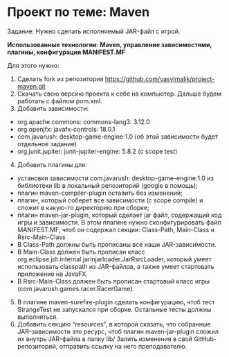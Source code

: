 # Проект по теме: Maven
Задание: Нужно сделать исполняемый JAR-файл с игрой.

**Использованные технологии: Maven, управление зависимостями, плагины, конфигурация MANIFEST.MF**

Для этого нужно:

1) Сделать fork из репозитория https://github.com/vasylmalik/project-maven.git
2) Скачать свою версию проекта к себе на компьютер. Дальше будем работать с файлом pom.xml.
3) Добавить зависимости:
- org.apache.commons: commons-lang3: 3.12.0
- org.openjfx: javafx-controls: 18.0.1
- com.javarush: desktop-game-engine:1.0 (об этой зависимости будет отдельное задание)
- org.junit.jupiter: junit-jupiter-engine: 5.8.2 (с scope test)
4) Добавить плагины для:
- установки зависимости com.javarush: desktop-game-engine:1.0 из библиотеки lib в локальный репозиторий (google в помощь);
- плагин maven-compiler-plugin оставить без изменений;
- плагин, который соберет все зависимости (с scope compile) и сложит в какую-то директорию при сборке;
- плагин maven-jar-plugin, который сделает jar файл, содержащий код игры и зависимости. В этом плагине нужно сконфигурировать файл MANIFEST.MF, чтоб он содержал секции: Class-Path, Main-Class и Rsrc-Main-Class
- В Class-Path должны быть прописаны все наши JAR-зависимости.
- В Main-Class должен быть прописан класс org.eclipse.jdt.internal.jarinjarloader.JarRsrcLoader, который умеет использовать classpath из JAR-файлов, а также умеет стартовать приложение на JavaFX. 
- В Rsrc-Main-Class должен быть прописан стартовый класс игры (com.javarush.games.racer.RacerGame).
5) В плагине maven-surefire-plugin сделать конфигурацию, чтоб тест StrangeTest не запускался при сборке. Остальные тесты должны выполняться.
6) Добавить секцию “resources”, в которой сказать, что собранные JAR-зависимости это ресурс, чтоб плагин maven-jar-plugin сложил их внутрь JAR-файла в папку lib/
Залить изменения в свой GitHub-репозиторий, отправить ссылку на него преподавателю.
